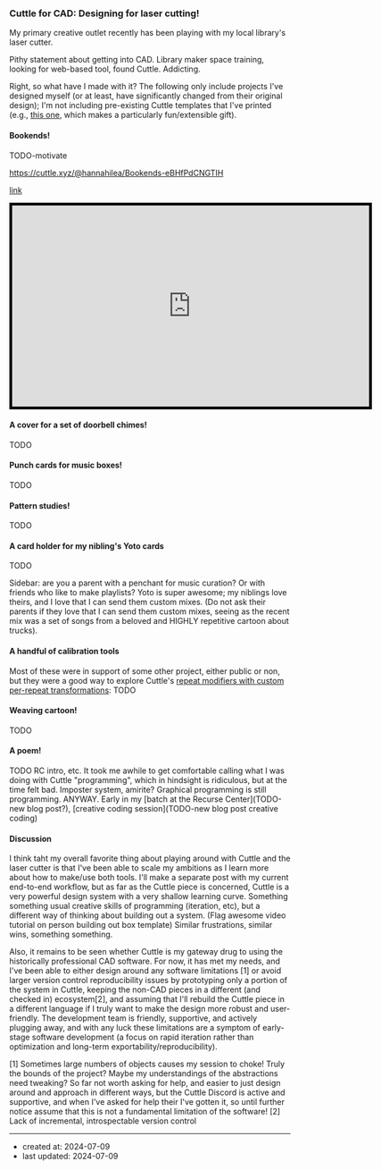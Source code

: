 ### Cuttle for CAD: Designing for laser cutting!

My primary creative outlet recently has been playing with my local library's laser cutter. 

Pithy statement about getting into CAD. Library maker space training, looking for web-based tool, found Cuttle. Addicting. 

Right, so what have I made with it? The following only include projects I've designed myself (or at least, have significantly changed from their original design); I'm not including pre-existing Cuttle templates that I've printed (e.g., [this one](TODO), which makes a particularly fun/extensible gift). 

#### Bookends!
TODO-motivate

https://cuttle.xyz/@hannahilea/Bookends-eBHfPdCNGTIH

[link](https://cuttle.xyz/@hannahilea/Bookends-eBHfPdCNGTIH)

<iframe style="width: 640px; height: 360px; overflow: hidden; border: 5px solid black" frameborder="0" src="https://cuttle.xyz/@hannahilea/Bookends-eBHfPdCNGTIH"></iframe>

#### A cover for a set of doorbell chimes!
TODO

#### Punch cards for music boxes!
TODO

#### Pattern studies!
TODO

#### A card holder for my nibling's Yoto cards
TODO

Sidebar: are you a parent with a penchant for music curation? Or with friends who like to make playlists? Yoto is super awesome; my niblings love theirs, and I love that I can send them custom mixes. (Do not ask their parents if they love that I can send them custom mixes, seeing as the recent mix was a set of songs from a beloved and HIGHLY repetitive cartoon about trucks). 

#### A handful of calibration tools
Most of these were in support of some other project, either public or non, but they were a good way to explore Cuttle's [repeat modifiers with custom per-repeat transformations](TODO):
TODO

#### Weaving cartoon!
TODO

#### A poem!
TODO
RC intro, etc. It took me awhile to get comfortable calling what I was doing with Cuttle "programming", which in hindsight is ridiculous, but at the time felt bad. Imposter system, amirite? Graphical programming is still programming. ANYWAY. Early in my [batch at the Recurse Center](TODO-new blog post?), [creative coding session](TODO-new blog post creative coding)


#### Discussion

I think taht my overall favorite thing about playing around with Cuttle and the laser cutter is that I've been able to scale my ambitions as I learn more about how to make/use both tools. I'll make a separate post with my current end-to-end workflow, but as far as the Cuttle piece is concerned, Cuttle is a very powerful design system with a very shallow learning curve. Something something usual creative skills of programming (iteration, etc), but a different way of thinking about building out a system. (Flag awesome video tutorial on person building out box template) Similar frustrations, similar wins, something something. 

Also, it remains to be seen whether Cuttle is my gateway drug to using the historically professional CAD software. For now, it has met my needs, and I've been able to either design around any software limitations [1] or avoid larger version control reproducibility issues by prototyping only a portion of the system in Cuttle, keeping the non-CAD pieces in a different (and checked in) ecosystem[2], and assuming that I'll rebuild the Cuttle piece in a different language if I truly want to make the design more robust and user-friendly. The development team is friendly, supportive, and actively plugging away, and with any luck these limitations are a symptom of early-stage software development (a focus on rapid iteration rather than optimization and long-term exportability/reproducibility). 


[1] Sometimes large numbers of objects causes my session to choke! Truly the bounds of the project? Maybe my understandings of the abstractions need tweaking? So far not worth asking for help, and easier to just design around and approach in different ways, but the Cuttle Discord is active and supportive, and when I've asked for help their I've gotten it, so until further notice assume that this is not a fundamental limitation of the software!
[2] Lack of incremental, introspectable version control


--- 
- created at: 2024-07-09
- last updated: 2024-07-09
